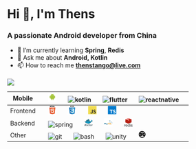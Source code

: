 
# Hi 👋, I'm Thens

### A passionate Android developer from China

<!--
**7hens/7hens** is a ✨ _special_ ✨ repository because its `README.md` (this file) appears on your GitHub profile.

Here are some ideas to get you started:

- 🔭 I’m currently working on ...
- 🌱 I’m currently learning ...
- 👯 I’m looking to collaborate on ...
- 🤔 I’m looking for help with ...
- 💬 Ask me about ...
- 📫 How to reach me: ...
- 😄 Pronouns: ...
- ⚡ Fun fact: ...

https://github.com/anuraghazra/github-readme-stats
https://rahuldkjain.github.io/gh-profile-readme-generator/
-->

- 🌱 I’m currently learning **Spring**, **Redis**
- 💬 Ask me about **Android, Kotlin**
- 📫 How to reach me **thenstango@live.com**

<!-- ### Github stats -->

<a href="https://github.com/7hens">
  <img align="center" src="https://github-readme-stats.vercel.app/api?username=7hens&count_private=true&show_icons=true&include_all_commits=true&line_height=24px&hide_rank=false" />
</a>
<!-- <a href="https://github.com/7hens">
  <img align="center" src="https://github-readme-stats.vercel.app/api/top-langs/?username=7hens&count_private=true&layout=compact&langs_count=8" />
</a> -->

<!-- ### Languages and Tools -->

<i></i>

| Mobile |  &nbsp; &nbsp;  <img src="https://raw.githubusercontent.com/devicons/devicon/master/icons/android/android-original-wordmark.svg" alt="android" width="20" height="20"/>  &nbsp; &nbsp; &nbsp; <img src="https://www.vectorlogo.zone/logos/kotlinlang/kotlinlang-icon.svg" alt="kotlin" width="20" height="20"/>   &nbsp; &nbsp; &nbsp; <img src="https://www.vectorlogo.zone/logos/flutterio/flutterio-icon.svg" alt="flutter" width="20" height="20"/>   &nbsp; &nbsp; &nbsp;  <img src="https://reactnative.dev/img/header_logo.svg" alt="reactnative" width="20" height="20"/>  &nbsp; &nbsp;              |
| ------ | -------- |
| Frontend | &nbsp; &nbsp; <img src="https://raw.githubusercontent.com/devicons/devicon/master/icons/html5/html5-original-wordmark.svg" alt="html5" width="20" height="20"/>  &nbsp; &nbsp; &nbsp; <img src="https://raw.githubusercontent.com/devicons/devicon/master/icons/css3/css3-original-wordmark.svg" alt="css3" width="20" height="20"/>  &nbsp; &nbsp; &nbsp; <img src="https://raw.githubusercontent.com/devicons/devicon/master/icons/javascript/javascript-original.svg" alt="javascript" width="20" height="20"/>  &nbsp; &nbsp; &nbsp; <img src="https://raw.githubusercontent.com/devicons/devicon/master/icons/typescript/typescript-original.svg" alt="typescript" width="20" height="20"/> &nbsp; &nbsp;                  |
| Backend | &nbsp; &nbsp;  <img src="https://www.vectorlogo.zone/logos/springio/springio-icon.svg" alt="spring" width="20" height="20"/>   &nbsp; &nbsp; &nbsp; <img src="https://raw.githubusercontent.com/devicons/devicon/master/icons/docker/docker-original-wordmark.svg" alt="docker" width="20" height="20"/>  &nbsp; &nbsp;  &nbsp; <img src="https://raw.githubusercontent.com/devicons/devicon/master/icons/mysql/mysql-original-wordmark.svg" alt="mysql" width="20" height="20"/>  &nbsp; &nbsp; &nbsp; <img src="https://raw.githubusercontent.com/devicons/devicon/master/icons/redis/redis-original-wordmark.svg" alt="redis" width="20" height="20"/>  &nbsp; &nbsp;       | 
| Other | &nbsp; &nbsp; <img src="https://www.vectorlogo.zone/logos/git-scm/git-scm-icon.svg" alt="git" width="20" height="20"/>  &nbsp; &nbsp; &nbsp; <img src="https://www.vectorlogo.zone/logos/gnu_bash/gnu_bash-icon.svg" alt="bash" width="20" height="20"/>  &nbsp; &nbsp; &nbsp; <img src="https://www.vectorlogo.zone/logos/unity3d/unity3d-icon.svg" alt="unity" width="20" height="20"/>   &nbsp; &nbsp; &nbsp; <img src="https://raw.githubusercontent.com/devicons/devicon/master/icons/rust/rust-plain.svg" alt="rust" width="20" height="20"/> &nbsp; &nbsp;  |

[html5]: https://raw.githubusercontent.com/devicons/devicon/master/icons/html5/html5-original-wordmark.svg
